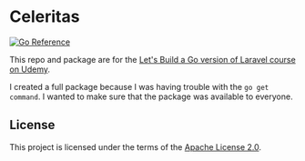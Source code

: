 # Celeritas

[![Go Reference](https://pkg.go.dev/badge/github.com/polyglotdev/celeritasproject.svg)](https://pkg.go.dev/github.com/polyglotdev/celeritasproject)

This repo and package are for the [Let's Build a Go version of Laravel course on Udemy](https://www.udemy.com/course/lets-build-a-go-version-of-laravel).

I created a full package because I was having trouble with the `go get command`. I wanted to make sure that the package was available to everyone.

## License

This project is licensed under the terms of the [Apache License 2.0](LICENSE).
